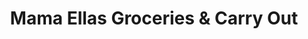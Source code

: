 ---
title: "Mama Ellas Groceries & Carry Out"
url: /baltimore/mama-ellas-groceries-and-carry-out/
shop: convenience
---